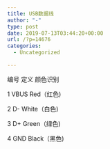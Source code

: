 ```yaml
---
title: USB数据线
author: "-"
type: post
date: 2019-07-13T03:44:20+00:00
url: /?p=14676
categories:
  - Uncategorized

---
```

编号 定义 颜色识别
  
1 VBUS Red（红色) 
  
2 D- White（白色)
  
3 D+ Green（绿色) 
  
4 GND Black（黑色)